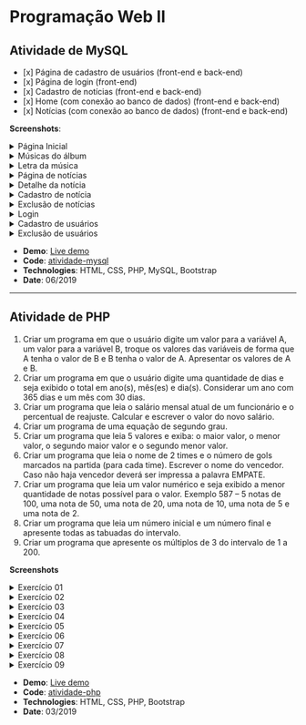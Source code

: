 <h1>Programação Web II</h1>

<h2>Atividade de MySQL</h2>
  <ul>
    <li>[x] Página de cadastro de usuários (front-end e back-end)</li>
    <li>[x] Página de login (front-end)</li>
    <li>[x] Cadastro de notícias (front-end e back-end)</li>
    <li>[x] Home (com conexão ao banco de dados) (front-end e back-end)</li>
    <li>[x] Notícias (com conexão ao banco de dados) (front-end e back-end)</li>
  </ul>
<p>
  <strong>Screenshots</strong>:
  <details>  
    <summary>Página Inicial</summary>
    <img alt="Webpage screenshot" src="https://github.com/khalilagazal/etec/blob/main/pw2/atividade-mysql/img/screenshot-pagina-inicial.jpg">
  </details>
  <details>  
    <summary>Músicas do álbum</summary>
    <img alt="Webpage screenshot" src="https://github.com/khalilagazal/etec/blob/main/pw2/atividade-mysql/img/screenshot-musica-album.jpg">
  </details>
  <details>  
    <summary>Letra da música</summary>
    <img alt="Webpage screenshot" src="https://github.com/khalilagazal/etec/blob/main/pw2/atividade-mysql/img/screenshot-musica-letra.jpg">
  </details>
  <details>  
    <summary>Página de notícias</summary>
    <img alt="Webpage screenshot" src="https://github.com/khalilagazal/etec/blob/main/pw2/atividade-mysql/img/screenshot-noticia.jpg">
  </details>
  <details>  
    <summary>Detalhe da notícia</summary>
    <img alt="Webpage screenshot" src="https://github.com/khalilagazal/etec/blob/main/pw2/atividade-mysql/img/screenshot-noticia-detalhe.jpg">
  </details>
  <details>  
    <summary>Cadastro de notícia</summary>
    <img alt="Webpage screenshot" src="https://github.com/khalilagazal/etec/blob/main/pw2/atividade-mysql/img/screenshot-noticia-cadastrar.jpg">
  </details>
  <details>  
    <summary>Exclusão de notícias</summary>
    <img alt="Webpage screenshot" src="https://github.com/khalilagazal/etec/blob/main/pw2/atividade-mysql/img/screenshot-noticia-excluir.jpg">
  </details>
  <details>  
    <summary>Login</summary>
    <img alt="Webpage screenshot" src="https://github.com/khalilagazal/etec/blob/main/pw2/atividade-mysql/img/screenshot-usuario-login.jpg">
  </details>
  <details>  
    <summary>Cadastro de usuários</summary>
    <img alt="Webpage screenshot" src="https://github.com/khalilagazal/etec/blob/main/pw2/atividade-mysql/img/screenshot-usuario-cadastrar.jpg">
  </details>
  <details>  
    <summary>Exclusão de usuários</summary>
    <img alt="Webpage screenshot" src="https://github.com/khalilagazal/etec/blob/main/pw2/atividade-mysql/img/screenshot-usuario-excluir.jpg">
  </details>  
</p>
<p>
  <ul>
    <li><strong>Demo</strong>: <a href="https://atividade-mysql.herokuapp.com/" target="_blank">Live demo</a></li>
    <li><strong>Code</strong>: <a href="https://github.com/khalilagazal/etec/blob/main/pw2/atividade-mysql" target="_blank">atividade-mysql</a></li>
    <li><strong>Technologies</strong>: HTML, CSS, PHP, MySQL, Bootstrap</li>
    <li><strong>Date</strong>: 06/2019</li>
  </ul>
</p>

<hr>
<h2>Atividade de PHP</h2>
<p>
  <ol>
    <li>Criar um programa em que o usuário digite um valor para a variável A, um valor para a variável B, troque os valores das variáveis de forma que A tenha o valor de B e B tenha o valor de A. Apresentar os valores de A e B.</li>
    <li>Criar um programa em que o usuário digite uma quantidade de dias e seja exibido o total em ano(s), mês(es) e dia(s). Considerar um ano com 365 dias e um mês com 30 dias.</li>
    <li>Criar um programa que leia o salário mensal atual de um funcionário e o percentual de reajuste. Calcular e escrever o valor do novo salário.</li>
    <li>Criar um programa de uma equação de segundo grau.</li>
    <li>Criar um programa que leia 5 valores e exiba: o maior valor, o menor valor, o segundo maior valor e o segundo menor valor.</li>
    <li>Criar um programa que leia o nome de 2 times e o número de gols marcados na partida (para cada time). Escrever o nome do vencedor. Caso não haja vencedor deverá ser impressa a palavra EMPATE.</li>
    <li>Criar um programa que leia um valor numérico e seja exibido a menor quantidade de notas possível para o valor. Exemplo 587 – 5 notas de 100, uma nota de 50, uma nota de 20, uma nota de 10, uma nota de 5 e uma nota de 2.</li>
    <li>Criar um programa que leia um número inicial e um número final e apresente todas as tabuadas do intervalo.</li>
    <li>Criar um programa que apresente os múltiplos de 3 do intervalo de 1 a 200.</li>
  </ol>
</p>
<p>
  <strong>Screenshots</strong>
  <details>  
    <summary>Exercício 01</summary>
    <img alt="Webpage screenshot" src="https://github.com/khalilagazal/etec/blob/main/pw2/atividade-php/img/screenshot-exercicio01.jpg">
  </details>
  <details>  
    <summary>Exercício 02</summary>
    <img alt="Webpage screenshot" src="https://github.com/khalilagazal/etec/blob/main/pw2/atividade-php/img/screenshot-exercicio02.jpg">
  </details>
  <details>  
    <summary>Exercício 03</summary>
    <img alt="Webpage screenshot" src="https://github.com/khalilagazal/etec/blob/main/pw2/atividade-php/img/screenshot-exercicio03.jpg">
  </details>
  <details>  
    <summary>Exercício 04</summary>
    <img alt="Webpage screenshot" src="https://github.com/khalilagazal/etec/blob/main/pw2/atividade-php/img/screenshot-exercicio04.jpg">
  </details>
  <details>  
    <summary>Exercício 05</summary>
    <img alt="Webpage screenshot" src="https://github.com/khalilagazal/etec/blob/main/pw2/atividade-php/img/screenshot-exercicio05.jpg">
  </details>
  <details>  
    <summary>Exercício 06</summary>
    <img alt="Webpage screenshot" src="https://github.com/khalilagazal/etec/blob/main/pw2/atividade-php/img/screenshot-exercicio06.jpg">
  </details>
  <details>  
    <summary>Exercício 07</summary>
    <img alt="Webpage screenshot" src="https://github.com/khalilagazal/etec/blob/main/pw2/atividade-php/img/screenshot-exercicio07.jpg">
  </details>
  <details>  
    <summary>Exercício 08</summary>
    <img alt="Webpage screenshot" src="https://github.com/khalilagazal/etec/blob/main/pw2/atividade-php/img/screenshot-exercicio08.jpg">
  </details>
  <details>  
    <summary>Exercício 09</summary>
    <img alt="Webpage screenshot" src="https://github.com/khalilagazal/etec/blob/main/pw2/atividade-php/img/screenshot-exercicio09.jpg">
  </details>
</p>
<p>
  <ul>
    <li><strong>Demo</strong>: <a href="https://atividade-php.herokuapp.com/" target="_blank">Live demo</a></li>
    <li><strong>Code</strong>: <a href="https://github.com/khalilagazal/etec/blob/main/pw2/atividade-php" target="_blank">atividade-php</a></li>
    <li><strong>Technologies</strong>: HTML, CSS, PHP, Bootstrap</li>
    <li><strong>Date</strong>: 03/2019</li>
  </ul>
</p>
